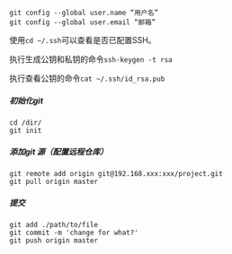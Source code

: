 

```
git config --global user.name “用户名”
git config --global user.email “邮箱”
```

使用`cd ~/.ssh`可以查看是否已配置SSH。

执行生成公钥和私钥的命令`ssh-keygen -t rsa` 

执行查看公钥的命令`cat ~/.ssh/id_rsa.pub` 

##### 初始化git

```
cd /dir/
git init
```

##### 添加git 源（配置远程仓库）

```
git remote add origin git@192.168.xxx:xxx/project.git
git pull origin master
```

##### 提交

```
git add ./path/to/file
git commit -m 'change for what?'
git push origin master
```